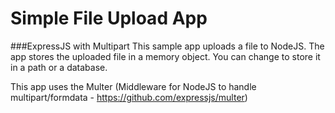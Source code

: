 # Simple File Upload App
###ExpressJS with Multipart
This sample app uploads a file to NodeJS. The app stores the uploaded file in a memory object. You can change to store it in a path or a database.

This app uses the Multer (Middleware for NodeJS to handle multipart/formdata - https://github.com/expressjs/multer)
